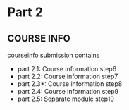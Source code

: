 # Part 2
## COURSE INFO

courseinfo submission contains
-   part 2.1: Course information step6
-   part 2.2: Course information step7
-   part 2.3*: Course information step8
-   part 2.4: Course information step9
-   part 2.5: Separate module step10